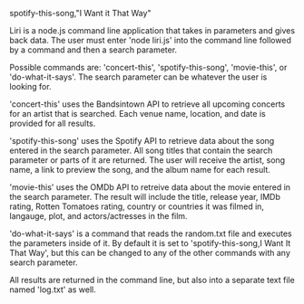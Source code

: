 spotify-this-song,"I Want it That Way"


Liri is a node.js command line application that takes in parameters and gives back data. The user must enter 'node liri.js' into the command line followed by a command and then a search parameter.

Possible commands are: 'concert-this', 'spotify-this-song', 'movie-this', or 'do-what-it-says'. The search parameter can be whatever the user is looking for. 

'concert-this' uses the Bandsintown API to retrieve all upcoming concerts for an artist that is searched. Each venue name, location, and date is provided for all results. 

'spotify-this-song' uses the Spotify API to retrieve data about the song entered in the search parameter. All song titles that contain the search parameter or parts of it are returned. The user will receive the artist, song name, a link to preview the song, and the album name for each result.

'movie-this' uses the OMDb API to retreive data about the movie entered in the search parameter. The result will include the title, release year, IMDb rating, Rotten Tomatoes rating, country or countries it was filmed in, langauge, plot, and actors/actresses in the film.

'do-what-it-says' is a command that reads the random.txt file and executes the parameters inside of it. By default it is set to 'spotify-this-song,I Want It That Way', but this can be changed to any of the other commands with any search parameter. 

All results are returned in the command line, but also into a separate text file named 'log.txt' as well.

